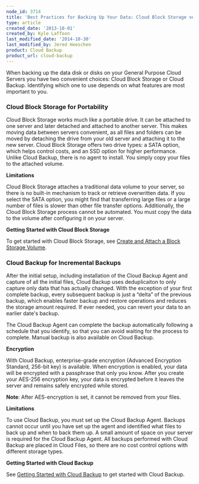 ```yaml
---
node_id: 3714
title: 'Best Practices for Backing Up Your Data: Cloud Block Storage versus Cloud Backup'
type: article
created_date: '2013-10-01'
created_by: Kyle Laffoon
last_modified_date: '2014-10-30'
last_modified_by: Jered Heeschen
product: Cloud Backup
product_url: cloud-backup
---
```


When backing up the data disk or disks on your General Purpose Cloud
Servers you have two convenient choices: Cloud Block Storage or Cloud
Backup. Identifying which one to use depends on what features are most
important to you.

### Cloud Block Storage for Portability

Cloud Block Storage works much like a portable drive. It can be attached
to one server and later detached and attached to another server. This
makes moving data between servers convenient, as all files and folders
can be moved by detaching the drive from your old server and attaching
it to the new server. Cloud Block Storage offers two drive types: a SATA
option, which helps control costs, and an SSD option for higher
performance. Unlike Cloud Backup, there is no agent to install. You
simply copy your files to the attached volume.

**Limitations**

Cloud Block Storage attaches a traditional data volume to your server,
so there is no built-in mechanism to track or retrieve overwritten data.
If you select the SATA option, you might find that transferring large
files or a large number of files is slower than other file transfer
options. Additionally, the Cloud Block Storage process cannot be
automated. You must copy the data to the volume after configuring it on
your server.

**Getting Started with Cloud Block Storage**

To get started with Cloud Block Storage, see [Create and Attach a Block
Storage
Volume](/how-to/create-and-attach-a-cloud-block-storage-volume).

### Cloud Backup for Incremental Backups

After the initial setup, including installation of the Cloud Backup
Agent and capture of all the initial files, Cloud Backup uses
deduplicaiton to only capture only data that has actually changed. With
the exception of your first complete backup, every subsequent backup is
just a &ldquo;delta&rdquo; of the previous backup, which enables faster backup and
restore operations and reduces the storage amount required. If ever
needed, you can revert your data to an earlier date's backup.

The Cloud Backup Agent can complete the backup automatically following a
schedule that you identify, so that you can avoid waiting for the
process to complete. Manual backup is also available on Cloud Backup.

**Encryption**

With Cloud Backup, enterprise-grade encryption (Advanced Encryption
Standard, 256-bit key) is available. When encryption is enabled, your
data will be encrypted with a passphrase that only you know. After you
create your AES-256 encryption key, your data is encrypted before it
leaves the server and remains safely encrypted while stored.

**Note**: After AES-encryption is set, it cannot be removed from your
files.

**Limitations**

To use Cloud Backup, you must set up the Cloud Backup Agent. Backups
cannot occur until you have set up the agent and identified what files
to back up and when to back them up. A small amount of space on your
server is required for the Cloud Backup Agent. All backups performed
with Cloud Backup are placed in Cloud Files, so there are no cost
control options with different storage types.

**Getting Started with Cloud Backup**

See [Getting Started with Cloud
Backup](/how-to/cloud-backup)
to get started with Cloud Backup.

